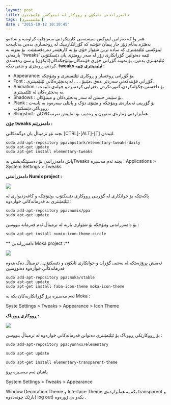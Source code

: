 ```yaml
---
layout: post
title: دامەزراندنی ئایکۆن و رووکار لە لینوکسی ئێلێمێنتری
tags: [ئێلێمێنتری]
date : "2015-10-12 10:10:45"
---
```


هەر وا کە دەزانین لینوکس سیستەمی کارپێکردنی سەرچاوە کراوەیە و سادەو بەهێزە.بەڵام زۆر جار پیمان خۆشە کە گۆڕانکاریییک لە ڕوخساری بدەین.بەتایبەت لینوکسی ئێلێمێنتری کە سادە ترین شێواز خۆی بۆ بە کارهێنەر دەرەقسێنێت. بۆ نمونە بە یارمەتی “tweaks’ ئێمە دەتوانین گۆڕانکاری زۆر لە سەر رومێزی یان دێسکتۆپی ئێلێمێنتری بدەین. بۆ نمونە گۆڕانی جۆری فۆنتەکان،وێنۆجکەکان(ئایکۆن) و سێ رەهەندی کردنی ڕومێزی و شتی دیکە.
**tweaks ئیلیمینتری چییە :**

- Appearance: بۆ گۆڕانی ڕوخسار و ڕوکاری ئێلێمینتری و وێنۆچکە.
- Font : گۆڕانی فۆنتەکەنی سەردێر ،دەق ،مێنیۆ ، … لە پەنجێرەکانی ئێلێمینتری.
- Animation : بۆ داخستن،چکۆلەکردن،گەورەکردن ،خێرایی کردنەوە و جولەی تایبەت بە پەنجێرەکان لە ئێلێمینتری.
- Shadows : بۆ سێبەر خستن لە سەر پەنجێرەکان و مینیۆکان.
- Plank : بۆ گۆڕینی ئەندازەی وینۆچکە و مێنۆی دۆک و پانێلی سەرەوە بە تایبەت ڕووناکی دێسکتۆپ.
- Slingshot : هەڵبژاردنی ژمارەی ستوون و ڕەدیف بۆ نماییش نەرمەکالاکان.

**چۆن tweaks دامەزرێنم :**

بچنە نێو ترمیناڵ یان دوگمەکانی [CTRL]-[ALT]-[T] لێبدەن.

```
sudo add-apt-repository ppa:mpstark/elementary-tweaks-daily
sudo apt-get update
sudo apt-get install elementary-tweaks
```

پاش دامەزراندن بۆ دەستپێگەیشتن بەTweaks بچنە ئەم مەسیرە : Applications > System Settings > Tweaks

**دامەزراندنی Numix project :**

![](/gnulinux/images/000011.jpg)

پاکەتێکە بۆ جوانکاری لە گۆڕینی ڕووکاری دێسکتۆپ ،وێنۆچکە و کاغەزدیواری لە ئێلێمێنتری بە فەرمانەکانی خوارەوە :

```
sudo add-apt-repository ppa:numix/ppa
sudo apt-get update
```

بۆ دامەزراندنی وێنۆجکە بۆ شێوازی بازنە لە ترمیناڵ ئەم فەرمانە بنووسن :

```
sudo apt-get install numix-icon-theme-circle
```

**
دامەزراندنی Moka project :**

![](/gnulinux/images/000011-1.jpg)

ئەمیش پڕۆژەیێکە لە بەشی گۆڕان و جوانکاری ئایکۆن و دێسکتۆپ . ترمیناڵ دەکەینەوە فەرمانەکانی خوارەوە دەنووسین

```
sudo add-apt-repository ppa:moka/stable
sudo apt-get update
sudo apt-get install faba-icon-theme moka-icon-theme
```

ئەم مەسیرە برۆ گۆڕانکاریەکان بکە بە Moka :

Syste Settings > Tweaks > Appearance > Icon Theme

**ڕووکاری ڕووناک :**

![](/gnulinux/images/000011-2.jpg)

بۆ ڕووکارێکی ڕووناک بۆ ئێلێمێنتری دەتوانن فەرمانەکانی خوارەوە لە ترمیناڵ بنووسن :

```
sudo add-apt-repository ppa:yunnxx/elementary

sudo apt-get update

sudo apt-get install elementary-transparent-theme
```

پاشان ئەم مەسیرە بڕۆ

System Settings > Tweaks > Appearance

Window Decoration Theme و Interface Theme بکە بە هەڵبژاردەی transparent و بارێک چونەدەوە( log out) بکەو بێ ژورەوە .